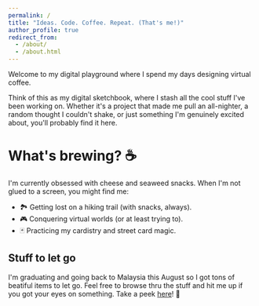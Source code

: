 ```yaml
---
permalink: /
title: "Ideas. Code. Coffee. Repeat. (That's me!)"
author_profile: true
redirect_from: 
  - /about/
  - /about.html
---
```

Welcome to my digital playground where I spend my days designing virtual coffee.

Think of this as my digital sketchbook, where I stash all the cool stuff I've been working on. Whether it's a project that made me pull an all-nighter, a random thought I couldn't shake, or just something I'm genuinely excited about, you'll probably find it here.

What's brewing? ☕
======
I'm currently obsessed with cheese and seaweed snacks.
When I'm not glued to a screen, you might find me:
- 🏞️ Getting lost on a hiking trail (with snacks, always).
- 🎮 Conquering virtual worlds (or at least trying to).
- 🃏 Practicing my cardistry and street card magic.

Stuff to let go
------
I'm graduating and going back to Malaysia this August so I got tons of beatiful items to let go. Feel free to browse thru the stuff and hit me up if you got your eyes on something. Take a peek [here](/publications/)! 👀



